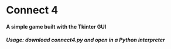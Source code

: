 # Connect 4
#### A simple game built with the Tkinter GUI

##### Usage: download connect4.py and open in a Python interpreter
